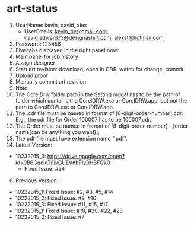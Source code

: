 # art-status

1. UserName: kevin, david, alex
	 * UserEmails: kevin_he@gmail.com, david.edward73@designashirt.com, alexst@hotmail.com
2. Password: 123456
3. Five tabs displayed in the right panel now: 
  1. Main panel for job history
  2. Assign designer
  3. Start art revision: download, open in CDR, watch for change, commit
  4. Upload proof
  5. Manually commit art revision
4. Note:
  1. The CorelDrw folder path in the Setting modal has to be the path of folder which contains the CorelDRW.exe or CorelDRW.app, but not the path to CorelDRW.exe or CorelDRW.app.
  2. The .cdr file must be named in format of [6-digit-order-number].cdr. E.g., the cdr file for Order 100007 has to be 100007.cdr. 
  3. The Order must be named in format of [6-digit-order-number] - [order name(can be anything you want)].
  4. The pdf file must have extension name ".pdf".
5. Latest Version:
  * 10232015_3: https://drive.google.com/open?id=0B6CgclqTFikGUEVnbFIyRHBFQk0
    * Fixed Issue: #24
6. Previous Version:
  * 10222015_1: Fixed Issue: #2, #3, #5, #14
  * 10222015_2: Fixed Issue: #9, #16
  * 10222015_3: Fixed Issue: #11, #15, #17
  * 10232015_1: Fixed Issue: #18, #20, #22, #23
  * 10232015_2: Fixed Issue: #7
